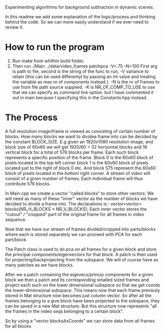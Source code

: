Experimenting algorithms for background subtraction in dynamic scenes.

In this readme we add some explanation of the logic/process and thinking behind the code. So we can
more easily understand if we ever need to review it. 

# How to run the program
1. Run make from whithin build folder.
2. Then run ./Main ../data/video_frames patchpca -V=.75 -N=100
 First arg is path to file, second is the string of the func to run,
 -V variance to retain (this can be used differentyl by passing an int value and treating the variable 
 as max nr of components instead.). 
 -N is the nr of frames to use from file path source supplied.
-K is NR_OF_COMP_TO_USE to use that we can specify as command line option. 
but I have commented it out in main because I specifying this in the Constants.hpp instead.

# The Process 
A full resolution image/frame is viewed as consisting of certain number of blocks. 
How many blocks we want to dividea frame into can be decided by the constant BLOCK_SIZE. 
E.g given an 1920x1080 resolution image, and block size of 60x60 we will get 1920/60 = 32 
horizontal blocks and 18 vertical block for a total of 576 blocks per frame. Each such block
represents a specific position of the frame. Block 0 is the 60x60 block of pixels located 
in the top left corner block 1 is the 60x60 block of pixels located just to the right of 
block 0 etc. And block 575 represent the 60x60 block of pixels located in the bottom right 
corner. A stream of video will consist of a given number of frames. Each individual frame 
will thus contribute 576 blocks.

In Main.cpp we create a vector "called blocks" to store other vectors. We will need as many
of these "inner" vector as the number of blocks we have decided to divide a frame into.
The declarations is : vector<vector<Mat>> blocks(NR_H_BLOCKS * NR_V_BLOCKS);
Each inner vector stores the "cutout" / "cropped" part of the original frame for all
frames in video sequence.

Now that we have our stream of frames divided/cropped into parts/blocks where each is stored
separately we can proceed with PCA for each part/block.

The Patch class is used to do pca on all frames for a given block and store the principal 
components/eigenvectors for that block. A patch is then used for projecting/backprojecting 
from the subspace. We will of course have as many patches as we have blocks. 

After we a patch containing the eigevecs/princip components for a given block
we then a patch and its corresponding smalled sized frames and project each such
on the lower dimensional subspace so that we get coords the lower-dimensional subspace.
This means now that each frame previosly stored in Mat structure now becomes just 
column vector. So after all the frames belonging to a give block have been projected
to the subspace, they can be saved in a new Mat structure. But this structure
now represents "all the frames in the video seqs belonging to a certain block". 

So by using a "vector<Mat> blocksAsCoords" we can store data from all frames for all blocks


